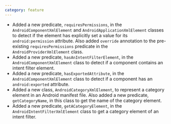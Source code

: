 ```yaml
---
category: feature
---
```

* Added a new predicate, `requiresPermissions`, in the `AndroidComponentXmlElement` and `AndroidApplicationXmlElement` classes to detect if the element has explicitly set a value for its `android:permission` attribute. Also added `override` annotation to the pre-existing `requiresPermissions` predicate in the `AndroidProviderXmlElement` class.
* Added a new predicate, `hasAnIntentFilterElement`, in the `AndroidComponentXmlElement` class to detect if a component contains an intent filter element.
* Added a new predicate, `hasExportedAttribute`, in the `AndroidComponentXmlElement` class to detect if a component has an `android:exported` attribute.
* Added a new class, `AndroidCategoryXmlElement`, to represent a category element in an Android manifest file. Also added a new predicate, `getCategoryName`, in this class to get the name of the category element.
* Added a new predicate, `getACategoryElement`, in the `AndroidIntentFilterXmlElement` class to get a category element of an intent filter.
